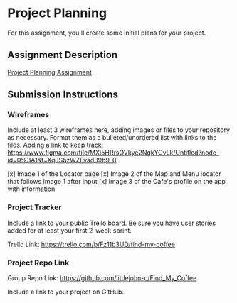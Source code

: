 # Project Planning
For this assignment, you'll create some initial plans for your project.

## Assignment Description
[Project Planning Assignment](https://education.launchcode.org/liftoff/modules/assignments/project-planning)

## Submission Instructions

### Wireframes

Include at least 3 wireframes here, adding images or files to your repository as necessary. Format them as a bulleted/unordered list with links to the files.
Adding a link to keep track: 
https://www.figma.com/file/MXi5HRrsQVkye2NgkYCvLk/Untitled?node-id=0%3A1&t=XqJSbzWZFvad39b9-0 

[x] Image 1 of the Locator page
[x] Image 2 of the Map and Menu locator that follows Image 1 after input
[x] Image 3 of the Cafe's profile on the app with information 




### Project Tracker
Include a link to your public Trello board. Be sure you have user stories added for at least your first 2-week sprint.

Trello Link: 
https://trello.com/b/Fz11b3UD/find-my-coffee


### Project Repo Link

Group Repo Link: 
https://github.com/littlejohn-c/Find_My_Coffee 

Include a link to your project on GitHub.
